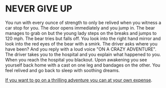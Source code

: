 # NEVER GIVE UP

You run with every ounce of strength to only be relived when you witness a car stop for you. The door opens immediately and you jump in. The bear manages to grab on but the young lady steps on the breaks and jumps to 120 mph. The bear tries but falls off. You look into the right hand mirror and look into the red eyes of the bear with a smirk. The driver asks where you have been? And you reply with a loud voice "ON A CRAZY ADVENTURE". The driver takes you to the hospital and you explain what happened to you. When you reach the hospital you blackout. Upon awakening you see yourself back home with a cast on one leg and bandages on the other. You feel relived and go back to sleep with soothing dreams.

[If you want to go on a thrilling adventure you can at your own expense](../Home.md).